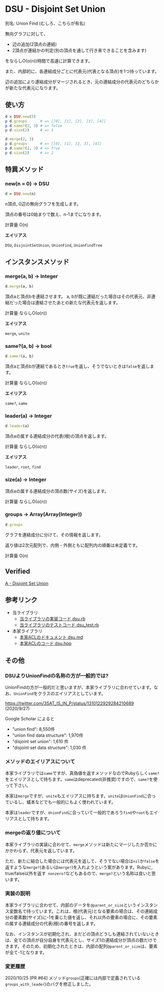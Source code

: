 # DSU - Disjoint Set Union

別名: Union Find (むしろ、こちらが有名)

無向グラフに対して、

- 辺の追加(2頂点の連結)
- 2頂点が連結かの判定(別の頂点を通して行き来できることを含みます)

をならしO(α(n))時間で高速に計算できます。


また、内部的に、各連結成分ごとに代表元(代表となる頂点)を1つ持っています。

辺の追加により連結成分がマージされるとき、元の連結成分の代表元のどちらかが新たな代表元になります。

## 使い方

```rb
d = DSU.new(5)
p d.groups      # => [[0], [1], [2], [3], [4]]
p d.same?(2, 3) # => false
p d.size(2)     # => 1

d.merge(2, 3)
p d.groups      # => [[0], [1], [2, 3], [4]]
p d.same?(2, 3) # => true
p d.size(2)     # => 2
```

## 特異メソッド

### new(n = 0) -> DSU

```rb
d = DSU.new(n)
```

n頂点, 0辺の無向グラフを生成します。 

頂点の番号は0始まりで数え、n-1までになります。

計算量 O(n)

**エイリアス**

`DSU`, `DisjointSetUnion`, `UnionFind`, `UnionFindTree`

## インスタンスメソッド

### merge(a, b) -> Integer

```rb
d.merge(a, b)
```

頂点aと頂点bを連結させます。
a, bが既に連結だった場合はその代表元、非連結だった場合は連結させたあとの新たな代表元を返します。

計算量 ならしO(α(n))

**エイリアス**

`merge`, `unite`

### same?(a, b) -> bool

```rb
d.same?(a, b)
```

頂点aと頂点bが連結であるとき`true`を返し、そうでないときは`false`を返します。

計算量 ならしO(α(n))

**エイリアス**

`same?`, `same`

### leader(a) -> Integer

```rb
d.leader(a)
```

頂点aの属する連結成分の代表(根)の頂点を返します。

計算量 ならしO(α(n))

**エイリアス**

`leader`, `root`, `find`

### size(a) -> Integer

頂点aの属する連結成分の頂点数(サイズ)を返します。

計算量 ならしO(α(n))

### groups -> Array(Array(Integer))

```rb
d.groups
```

グラフを連結成分に分けて、その情報を返します。

返り値は2次元配列で、内側・外側ともに配列内の順番は未定義です。

計算量 O(n)

## Verified

[A \- Disjoint Set Union](https://atcoder.jp/contests/practice2/tasks/practice2_a)

## 参考リンク

- 当ライブラリ
  - [当ライブラリの実装コード dsu.rb](https://github.com/universato/ac-library-rb/blob/master/lib/dsu.rb)
  - [当ライブラリのテストコード dsu_test.rb](https://github.com/universato/ac-library-rb/blob/master/test/dsu_test.rb)
- 本家ライブラリ
  - [本家ACLのドキュメント dsu.md](https://github.com/atcoder/ac-library/blob/master/document_ja/dsu.md)
  - [本家ACLのコード dsu.hpp](https://github.com/atcoder/ac-library/blob/master/atcoder/dsu.hpp)

## その他

### DSUよりUnionFindの名称の方が一般的では?

UnionFindの方が一般的だと思いますが、本家ライブラリに合わせています。なお、`UnionFind`をクラスのエイリアスとしています。

https://twitter.com/3SAT_IS_IN_P/status/1310122929284210689 (2020/9/27)

Google Scholar によると
- "union find": 8,550件
- "union find data structure": 1,970件
- "disjoint set union": 1,610 件
- "disjoint set data structure": 1,030 件

### メソッドのエイリアスについて

本家ライブラリでは`same`ですが、真偽値を返すメソッドなのでRubyらしく`same?`をエイリアスとして持ちます。`same`はdeprecated(非推奨)ですので、`same?`を使って下さい。

本家は`merge`ですが、`unite`もエイリアスに持ちます。`unite`は`UnionFind`に合っているし、蟻本などでも一般的にもよく使われています。

本家は`leader`ですが、`UnionFind`に合っていて一般的であろう`find`や`root`もエイリアスとして持ちます。

### mergeの返り値について

本家ライブラリの実装に合わせて、`merge`メソッドは新たにマージしたか否かにかかわらず、代表元を返しています。

ただ、新たに結合した場合には代表元を返して、そうでない場合は`nil`か`false`を返すような`merge?`(あるいは`merge!`)を入れようという案があります。Rubyに, true/false以外を返す` nonzero?`などもあるので、`merge?`という名称は良いと思います。

### 実装の説明

本家ライブラリに合わせて、内部のデータを`@parent_or_size`というインスタンス変数名で持っています。これは、根(代表元)となる要素の場合は、その連結成分の要素数(サイズ)に-1を乗じた値を返し、それ以外の要素の場合に、その要素の属する連結成分の代表(根)の番号を返します。

なお、インスタンスが初期化され、まだどの頂点どうしも連結されていないときは、全ての頂点が自分自身を代表元とし、サイズ1の連結成分が頂点の数だけできます。そのため、初期化されたときは、内部の配列`@parent_or_size`は、要素が全て-1となります。

### 変更履歴

2020/10/25 [PR #64] メソッド`groups`(正確には内部で定義されている`groups_with_leader`)のバグを修正しました。
